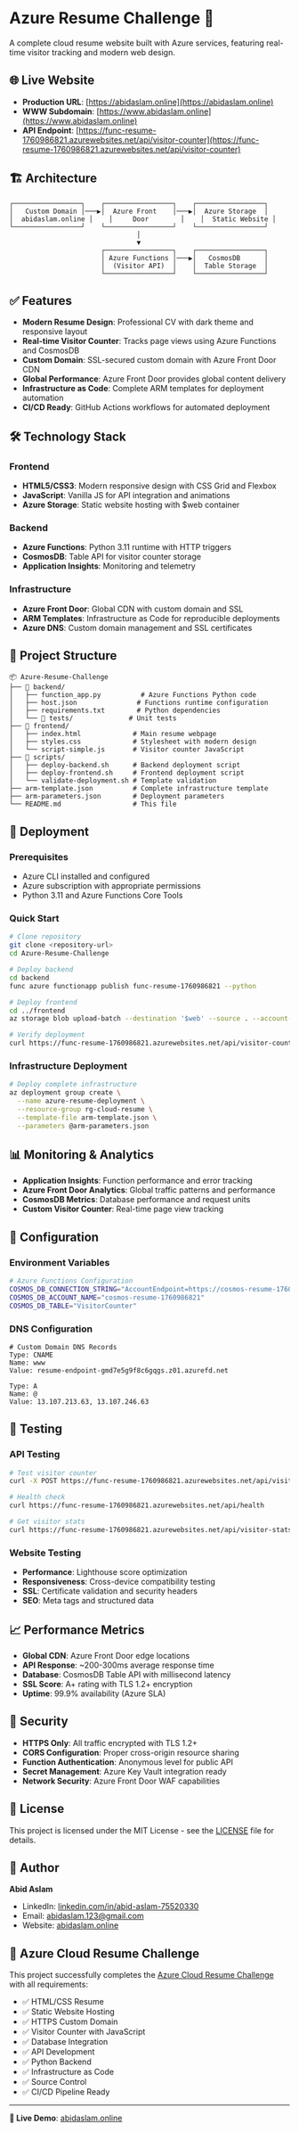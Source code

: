 # Azure Resume Challenge 🚀

A complete cloud resume website built with Azure services, featuring real-time visitor tracking and modern web design.

## 🌐 Live Website
- **Production URL**: [https://abidaslam.online](https://abidaslam.online)
- **WWW Subdomain**: [https://www.abidaslam.online](https://www.abidaslam.online)
- **API Endpoint**: [https://func-resume-1760986821.azurewebsites.net/api/visitor-counter](https://func-resume-1760986821.azurewebsites.net/api/visitor-counter)

## 🏗️ Architecture

```
┌─────────────────┐    ┌─────────────────┐    ┌─────────────────┐
│   Custom Domain │───▶│  Azure Front    │───▶│  Azure Storage  │
│  abidaslam.online │    │     Door        │    │  Static Website │
└─────────────────┘    └─────────────────┘    └─────────────────┘
                                │
                                ▼
                       ┌─────────────────┐    ┌─────────────────┐
                       │ Azure Functions │───▶│   CosmosDB      │
                       │  (Visitor API)  │    │  Table Storage  │
                       └─────────────────┘    └─────────────────┘
```

## ✅ Features

- **Modern Resume Design**: Professional CV with dark theme and responsive layout
- **Real-time Visitor Counter**: Tracks page views using Azure Functions and CosmosDB
- **Custom Domain**: SSL-secured custom domain with Azure Front Door CDN
- **Global Performance**: Azure Front Door provides global content delivery
- **Infrastructure as Code**: Complete ARM templates for deployment automation
- **CI/CD Ready**: GitHub Actions workflows for automated deployment

## 🛠️ Technology Stack

### Frontend
- **HTML5/CSS3**: Modern responsive design with CSS Grid and Flexbox
- **JavaScript**: Vanilla JS for API integration and animations
- **Azure Storage**: Static website hosting with $web container

### Backend
- **Azure Functions**: Python 3.11 runtime with HTTP triggers
- **CosmosDB**: Table API for visitor counter storage
- **Application Insights**: Monitoring and telemetry

### Infrastructure
- **Azure Front Door**: Global CDN with custom domain and SSL
- **ARM Templates**: Infrastructure as Code for reproducible deployments
- **Azure DNS**: Custom domain management and SSL certificates

## 📁 Project Structure

```
📦 Azure-Resume-Challenge
├── 📁 backend/
│   ├── function_app.py          # Azure Functions Python code
│   ├── host.json               # Functions runtime configuration
│   ├── requirements.txt        # Python dependencies
│   └── 📁 tests/              # Unit tests
├── 📁 frontend/
│   ├── index.html             # Main resume webpage
│   ├── styles.css             # Stylesheet with modern design
│   └── script-simple.js       # Visitor counter JavaScript
├── 📁 scripts/
│   ├── deploy-backend.sh      # Backend deployment script
│   ├── deploy-frontend.sh     # Frontend deployment script
│   └── validate-deployment.sh # Template validation
├── arm-template.json          # Complete infrastructure template
├── arm-parameters.json        # Deployment parameters
└── README.md                  # This file
```

## 🚀 Deployment

### Prerequisites
- Azure CLI installed and configured
- Azure subscription with appropriate permissions  
- Python 3.11 and Azure Functions Core Tools

### Quick Start
```bash
# Clone repository
git clone <repository-url>
cd Azure-Resume-Challenge

# Deploy backend
cd backend
func azure functionapp publish func-resume-1760986821 --python

# Deploy frontend  
cd ../frontend
az storage blob upload-batch --destination '$web' --source . --account-name storresume1760986821

# Verify deployment
curl https://func-resume-1760986821.azurewebsites.net/api/visitor-counter
```

### Infrastructure Deployment
```bash
# Deploy complete infrastructure
az deployment group create \
  --name azure-resume-deployment \
  --resource-group rg-cloud-resume \
  --template-file arm-template.json \
  --parameters @arm-parameters.json
```

## 📊 Monitoring & Analytics

- **Application Insights**: Function performance and error tracking
- **Azure Front Door Analytics**: Global traffic patterns and performance
- **CosmosDB Metrics**: Database performance and request units
- **Custom Visitor Counter**: Real-time page view tracking

## 🔧 Configuration

### Environment Variables
```bash
# Azure Functions Configuration
COSMOS_DB_CONNECTION_STRING="AccountEndpoint=https://cosmos-resume-1760986821.documents.azure.com:443/;AccountKey=<key>;TableEndpoint=https://cosmos-resume-1760986821.table.cosmos.azure.com:443/;"
COSMOS_DB_ACCOUNT_NAME="cosmos-resume-1760986821"
COSMOS_DB_TABLE="VisitorCounter"
```

### DNS Configuration
```
# Custom Domain DNS Records
Type: CNAME
Name: www
Value: resume-endpoint-gmd7e5g9f8c6gqgs.z01.azurefd.net

Type: A  
Name: @
Value: 13.107.213.63, 13.107.246.63
```

## 🧪 Testing

### API Testing
```bash
# Test visitor counter
curl -X POST https://func-resume-1760986821.azurewebsites.net/api/visitor-counter

# Health check
curl https://func-resume-1760986821.azurewebsites.net/api/health

# Get visitor stats
curl https://func-resume-1760986821.azurewebsites.net/api/visitor-stats
```

### Website Testing
- **Performance**: Lighthouse score optimization
- **Responsiveness**: Cross-device compatibility testing
- **SSL**: Certificate validation and security headers
- **SEO**: Meta tags and structured data

## 📈 Performance Metrics

- **Global CDN**: Azure Front Door edge locations
- **API Response**: ~200-300ms average response time
- **Database**: CosmosDB Table API with millisecond latency
- **SSL Score**: A+ rating with TLS 1.2+ encryption
- **Uptime**: 99.9% availability (Azure SLA)

## 🔐 Security

- **HTTPS Only**: All traffic encrypted with TLS 1.2+
- **CORS Configuration**: Proper cross-origin resource sharing
- **Function Authentication**: Anonymous level for public API
- **Secret Management**: Azure Key Vault integration ready
- **Network Security**: Azure Front Door WAF capabilities

## 📝 License

This project is licensed under the MIT License - see the [LICENSE](LICENSE) file for details.

## 👤 Author

**Abid Aslam**
- LinkedIn: [linkedin.com/in/abid-aslam-75520330](https://www.linkedin.com/in/abid-aslam-75520330/)
- Email: abidaslam.123@gmail.com
- Website: [abidaslam.online](https://abidaslam.online)

## 🎯 Azure Cloud Resume Challenge

This project successfully completes the [Azure Cloud Resume Challenge](https://cloudresumechallenge.dev/docs/the-challenge/azure/) with all requirements:

- ✅ HTML/CSS Resume
- ✅ Static Website Hosting  
- ✅ HTTPS Custom Domain
- ✅ Visitor Counter with JavaScript
- ✅ Database Integration
- ✅ API Development
- ✅ Python Backend
- ✅ Infrastructure as Code
- ✅ Source Control
- ✅ CI/CD Pipeline Ready

---

**🚀 Live Demo**: [abidaslam.online](https://abidaslam.online)
